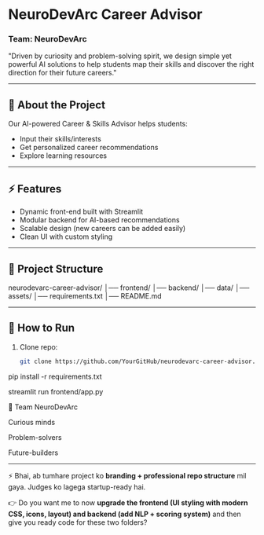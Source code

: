 # NeuroDevArc Career Advisor

### Team: NeuroDevArc  
"Driven by curiosity and problem-solving spirit, we design simple yet powerful AI solutions to help students map their skills and discover the right direction for their future careers."

---

## 🔑 About the Project
Our AI-powered Career & Skills Advisor helps students:
- Input their skills/interests
- Get personalized career recommendations
- Explore learning resources

---

## ⚡ Features
- Dynamic front-end built with Streamlit
- Modular backend for AI-based recommendations
- Scalable design (new careers can be added easily)
- Clean UI with custom styling

---

## 📂 Project Structure
neurodevarc-career-advisor/
│── frontend/
│── backend/
│── data/
│── assets/
│── requirements.txt
│── README.md


---

## 🚀 How to Run
1. Clone repo:
   ```bash
   git clone https://github.com/YourGitHub/neurodevarc-career-advisor.git

pip install -r requirements.txt


streamlit run frontend/app.py

👥 Team NeuroDevArc

Curious minds


Problem-solvers


Future-builders


---

⚡ Bhai, ab tumhare project ko **branding + professional repo structure** mil gaya. Judges ko lagega startup-ready hai.  

👉 Do you want me to now **upgrade the frontend (UI styling with modern CSS, icons, layout) and backend (add NLP + scoring system)** and then give you ready code for these two folders?
